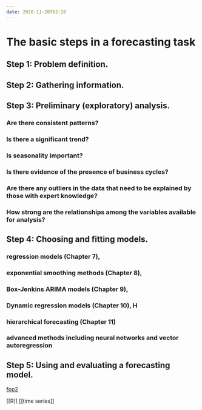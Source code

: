 ```yaml
---
date: 2020-11-28T02:28
---
```


# The basic steps in a forecasting task
## Step 1: Problem definition.
## Step 2: Gathering information.
## Step 3: Preliminary (exploratory) analysis.
### Are there consistent patterns?
### Is there a significant trend?
### Is seasonality important?
### Is there evidence of the presence of business cycles?
### Are there any outliers in the data that need to be explained by those with expert knowledge?
### How strong are the relationships among the variables available for analysis?
## Step 4: Choosing and fitting models.
### regression models (Chapter 7),
### exponential smoothing methods (Chapter 8),
### Box-Jenkins ARIMA models (Chapter 9),
### Dynamic regression models (Chapter 10), H
### hierarchical forecasting (Chapter 11)
### advanced methods including neural networks and vector autoregression
## Step 5: Using and evaluating a forecasting model.

[fpp2](https://otexts.com/fpp2/)

[[R]]
[[time series]]
